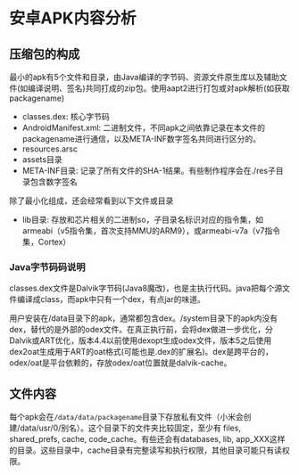 # 安卓APK内容分析

## 压缩包的构成

最小的apk有5个文件和目录，由Java编译的字节码、资源文件原生库以及辅助文件(如编译说明、签名)共同打成的zip包。使用aapt2进行打包或对apk解析(如获取packagename)

* classes.dex: 核心字节码
* AndroidManifest.xml: 二进制文件，不同apk之间依靠记录在本文件的packagename进行通信，以及META-INF数字签名共同进行区分的。
* resources.arsc
* assets目录
* META-INF目录: 记录了所有文件的SHA-1结果。有些制作程序会在./res子目录包含数字签名

除了最小化组成，还会经常看到以下文件或目录

* lib目录: 存放和芯片相关的二进制so，子目录名标识对应的指令集，如armeabi（v5指令集，首次支持MMU的ARM9），或armeabi-v7a（v7指令集，Cortex）

### Java字节码码说明

classes.dex文件是Dalvik字节码(Java8魔改)，也是主执行代码。java把每个源文件编译成class，而apk中只有一个dex，有点jar的味道。

用户安装在/data目录下的apk，通常都包含dex。/system目录下的apk内没有dex，替代的是外部的odex文件。在真正执行前，会将dex做进一步优化，分Dalvik或ART优化，版本4.4以前使用dexopt生成odex文件，版本5之后使用dex2oat生成用于ART的oat格式(可能也是.dex的扩展名)。dex是跨平台的，odex/oat是平台依赖的，存放odex/oat位置就是dalvik-cache。

## 文件内容

每个apk会在`/data/data/packagename`目录下存放私有文件（小米会创建/data/usr/0/别名）。这个目录下的文件夹比较固定，至少有 files, shared\_prefs, cache, code\_cache。有些还会有databases, lib, app\_XXX这样的目录。这些目录中，cache目录有完整读写和执行权限，其他目录可能只有读权限。
